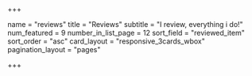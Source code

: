 +++

name = "reviews"
title = "Reviews"
subtitle = "I review, everything i do!"
num_featured = 9
number_in_list_page = 12
sort_field = "reviewed_item"
sort_order = "asc"
card_layout = "responsive_3cards_wbox"
pagination_layout = "pages"

+++